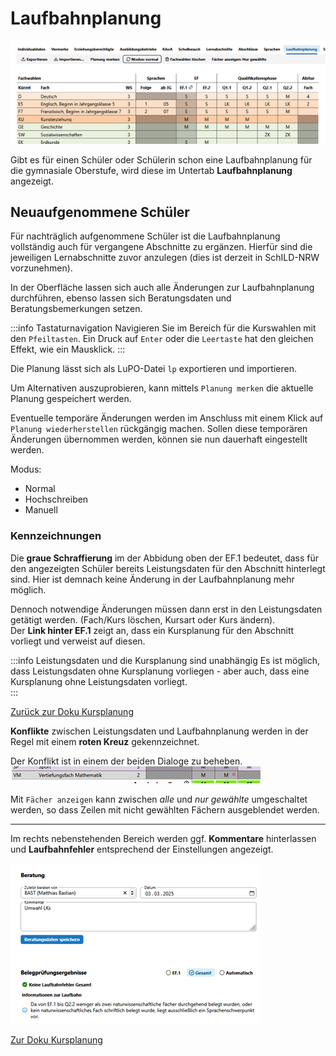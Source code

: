 # Laufbahnplanung

![Schueler-Laufbahnplanung](./graphics/schueler_laufbahnplanung_1.png)

Gibt es für einen Schüler oder Schülerin schon eine Laufbahnplanung für die gymnasiale Oberstufe, wird diese im Untertab **Laufbahnplanung** angezeigt.  
 
## Neuaufgenommene Schüler  
Für nachträglich aufgenommene Schüler ist die Laufbahnplanung vollständig auch für vergangene Abschnitte zu ergänzen. Hierfür sind die jeweiligen Lernabschnitte zuvor anzulegen (dies ist derzeit in SchILD-NRW vorzunehmen).  

In der Oberfläche lassen sich auch alle Änderungen zur Laufbahnplanung durchführen, ebenso lassen sich Beratungsdaten und Beratungsbemerkungen setzen.

:::info Tastaturnavigation
Navigieren Sie im Bereich für die Kurswahlen mit den `Pfeiltasten`. Ein Druck auf `Enter` oder die `Leertaste` hat den gleichen Effekt, wie ein Mausklick.
:::  

Die Planung lässt sich als LuPO-Datei ````lp```` exportieren und importieren.

Um Alternativen auszuprobieren, kann mittels ````Planung merken```` die aktuelle Planung gespeichert werden.

Eventuelle temporäre Änderungen werden im Anschluss mit einem Klick auf ````Planung wiederherstellen```` rückgängig machen. Sollen diese temporären Änderungen übernommen werden, können sie nun dauerhaft eingestellt werden.

Modus:
* Normal
* Hochschreiben
* Manuell
  
### Kennzeichnungen 
Die **graue Schraffierung** im der Abbidung oben der EF.1 bedeutet, dass für den angezeigten Schüler bereits Leistungsdaten für den Abschnitt hinterlegt sind. Hier ist demnach keine Änderung in der Laufbahnplanung mehr möglich.  

Dennoch notwendige Änderungen müssen dann erst in den Leistungsdaten getätigt werden. (Fach/Kurs löschen, Kursart oder Kurs ändern).  
Der **Link hinter EF.1** zeigt an, dass ein Kursplanung für den Abschnitt vorliegt und verweist auf diesen.  

:::info Leistungsdaten und die Kursplanung sind unabhängig
Es ist möglich, dass Leistungsdaten ohne Kursplanung vorliegen - aber auch, dass eine Kursplanung ohne Leistungsdaten vorliegt.  
:::

[Zurück zur Doku Kursplanung](../../gost/kursplanung/index.md)  

  
  **Konflikte** zwischen Leistungsdaten und Laufbahnplanung werden in der Regel mit einem **roten Kreuz** gekennzeichnet.
  
  Der Konflikt ist in einem der beiden Dialoge zu beheben.  
  ![Schueler-Laufbahnplanung-Konflikt](./graphics/schueler_laufbahnplanung_3.png)  

  
Mit ````Fächer anzeigen```` kann zwischen *alle* und *nur gewählte* umgeschaltet werden, so dass Zeilen mit nicht gewählten Fächern ausgeblendet werden. 
  
  ---
Im rechts nebenstehenden Bereich werden ggf. **Kommentare** hinterlassen und **Laufbahnfehler** entsprechend der Einstellungen angezeigt.

![Schueler-Laufbahn-Beratung](./graphics/schueler_laufbahnplanung_2.png)  

[Zur Doku Kursplanung](../../gost/kursplanung/index.md) 